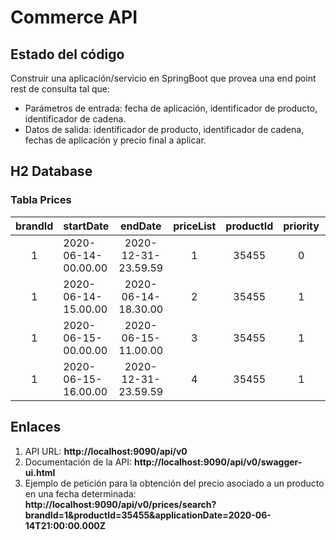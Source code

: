 # Commerce API
## Estado del código


Construir una aplicación/servicio en SpringBoot que provea una end point rest de
consulta tal que:
* Parámetros de entrada: fecha de aplicación, identificador de
producto, identificador de cadena.
* Datos de salida: identificador de producto, identificador de
cadena, fechas de aplicación y precio final a aplicar.

## H2 Database
### Tabla Prices
| brandId | startDate           |       endDate       | priceList | productId | priority | priceValue | currency |
|:-------:|:--------------------|:-------------------:|:---------:|:---------:|:--------:|:----------:|:--------:|
|    1    | 2020-06-14-00.00.00 | 2020-12-31-23.59.59 |     1     |   35455   |    0     |   35.50    |   EUR    |
|    1    | 2020-06-14-15.00.00 | 2020-06-14-18.30.00 |     2     |   35455   |    1     |   25.45    |   EUR    |
|    1    | 2020-06-15-00.00.00 | 2020-06-15-11.00.00 |     3     |   35455   |    1     |   30.50    |   EUR    |
|    1    | 2020-06-15-16.00.00 | 2020-12-31-23.59.59 |     4     |   35455   |    1     |   38.95    |   EUR    |


## Enlaces
1. API URL: **http://localhost:9090/api/v0**
2. Documentación de la API: **http://localhost:9090/api/v0/swagger-ui.html**
3. Ejemplo de petición para la obtención del precio asociado a un producto en una fecha determinada: 
**http://localhost:9090/api/v0/prices/search?brandId=1&productId=35455&applicationDate=2020-06-14T21:00:00.000Z**

